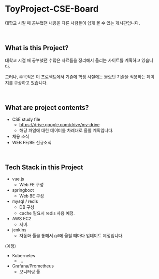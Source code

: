 # ToyProject-CSE-Board
대학교 시절 때 공부했던 내용을 다른 사람들이 쉽게 볼 수 있는 게시판입니다. 

<br/>

## What is this Project?

대학교 시절 때 공부했던 수많은 자료들을 정리해서 올리는 사이트를 계획하고 있습니다.

그러나, 주목적은 이 프로젝트에서 기존에 학생 시절에는 몰랐던 기술을 적용하는 페이지를 구상하고 있습니다.


<br/>

## What are project contents?

- CSE study file
  - https://drive.google.com/drive/my-drive
  - 해당 파일에 대한 데이터를 차례대로 올릴 계획입니다.
- 채용 소식
- WEB FE/BE 신규소식



<br/>

## Tech Stack in this Project

- vue.js
  - Web FE 구성
- springboot
  - Web BE 구성
- mysql / redis
  - DB 구성
  - cache 필요시 redis 사용 예정.
- AWS EC2
  - 서버.
- jenkins 
  - 자동화 툴을 통해서 git에 올릴 때마다 업데이트 예정입니다.


(예정)

- Kubernetes
  - ...
- Grafana/Prometheus
  - 모니터링 툴
  

